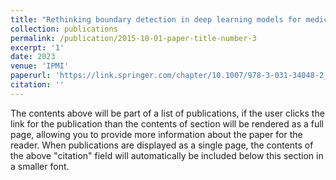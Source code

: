 ```yaml
---
title: "Rethinking boundary detection in deep learning models for medical image segmentation"
collection: publications
permalink: /publication/2015-10-01-paper-title-number-3
excerpt: '1'
date: 2023
venue: 'IPMI'
paperurl: 'https://link.springer.com/chapter/10.1007/978-3-031-34048-2_56'
citation: ''
---
```


The contents above will be part of a list of publications, if the user clicks the link for the publication than the contents of section will be rendered as a full page, allowing you to provide more information about the paper for the reader. When publications are displayed as a single page, the contents of the above "citation" field will automatically be included below this section in a smaller font.
